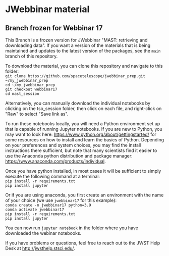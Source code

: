 # JWebbinar material

## Branch frozen for Webbinar 17

This Branch is a frozen version for JWebbinar  "MAST: retrieving and downloading data". If you want a version of the materials that is being maintained and updates to the latest version of the packages, see the `main` branch of this repository.

To download the material, you can clone this repository and navigate to this folder:  
`git clone https://github.com/spacetelescope/jwebbinar_prep.git ~/my_jwebbinar_prep`  
`cd ~/my_jwebbinar_prep`  
`git checkout webbinar17`  
`cd mast_session`  

Alternatively, you can manually download the individual notebooks by clicking on the tso_session folder, then click on each file, and right-click on "Raw" to select "Save link as".

To run these notebooks locally, you will need a Python environment set up that is capable of running Jupyter notebooks. If you are new to Python, you may want to look here: https://www.python.org/about/gettingstarted/ for some resources on how to install and learn the basics of Python. Depending on your preferences and system choices, you may find the install instructions there sufficient, but note that many scientists find it easier to use the Anaconda python distribution and package manager: https://www.anaconda.com/products/individual.

Once you have python installed, in most cases it will be sufficient to simply execute the following command at a terminal:  
`pip install -r requirements.txt`  
`pip install jupyter`  

Or if you are using anaconda, you first create an environment with the name of your choice (we use `jwebbinar17` for this example):  
`conda create -n jwebbinar17 python=3.9`  
`conda activate jwebbinar17`  
`pip install -r requirements.txt`  
`pip install jupyter`  

You can now run `jupyter notebook` in the folder where you have downloaded the webinar notebooks.

If you have problems or questions, feel free to reach out to the JWST Help Desk at http://jwsthelp.stsci.edu/.
